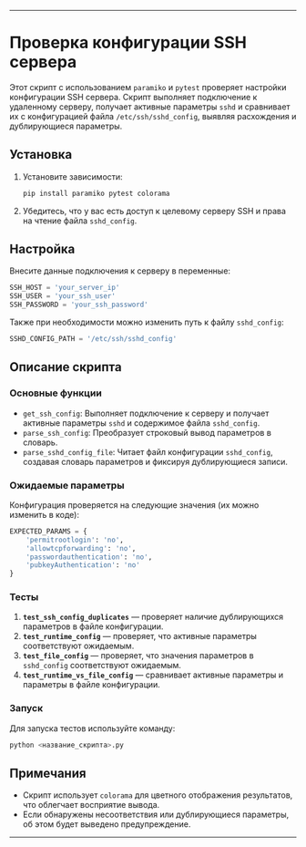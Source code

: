 
---

# Проверка конфигурации SSH сервера

Этот скрипт с использованием `paramiko` и `pytest` проверяет настройки конфигурации SSH сервера. Скрипт выполняет подключение к удаленному серверу, получает активные параметры `sshd` и сравнивает их с конфигурацией файла `/etc/ssh/sshd_config`, выявляя расхождения и дублирующиеся параметры.

## Установка

1. Установите зависимости:
    ```bash
    pip install paramiko pytest colorama
    ```

2. Убедитесь, что у вас есть доступ к целевому серверу SSH и права на чтение файла `sshd_config`.

## Настройка

Внесите данные подключения к серверу в переменные:
```python
SSH_HOST = 'your_server_ip'
SSH_USER = 'your_ssh_user'
SSH_PASSWORD = 'your_ssh_password'
```

Также при необходимости можно изменить путь к файлу `sshd_config`:
```python
SSHD_CONFIG_PATH = '/etc/ssh/sshd_config'
```

## Описание скрипта

### Основные функции

- `get_ssh_config`: Выполняет подключение к серверу и получает активные параметры `sshd` и содержимое файла `sshd_config`.
- `parse_ssh_config`: Преобразует строковый вывод параметров в словарь.
- `parse_sshd_config_file`: Читает файл конфигурации `sshd_config`, создавая словарь параметров и фиксируя дублирующиеся записи.

### Ожидаемые параметры

Конфигурация проверяется на следующие значения (их можно изменить в коде):
```python
EXPECTED_PARAMS = {
    'permitrootlogin': 'no',
    'allowtcpforwarding': 'no',
    'passwordauthentication': 'no',
    'pubkeyAuthentication': 'no'
}
```

### Тесты

1. **`test_ssh_config_duplicates`** — проверяет наличие дублирующихся параметров в файле конфигурации.
2. **`test_runtime_config`** — проверяет, что активные параметры соответствуют ожидаемым.
3. **`test_file_config`** — проверяет, что значения параметров в `sshd_config` соответствуют ожидаемым.
4. **`test_runtime_vs_file_config`** — сравнивает активные параметры и параметры в файле конфигурации.

### Запуск

Для запуска тестов используйте команду:
```bash
python <название_скрипта>.py
```

## Примечания

- Скрипт использует `colorama` для цветного отображения результатов, что облегчает восприятие вывода.
- Если обнаружены несоответствия или дублирующиеся параметры, об этом будет выведено предупреждение.

--- 
